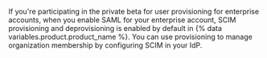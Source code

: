 If you're participating in the private beta for user provisioning for enterprise accounts, when you enable SAML for your enterprise account, SCIM provisioning and deprovisioning is enabled by default in {% data variables.product.product_name %}. You can use provisioning to manage organization membership by configuring SCIM in your IdP.
